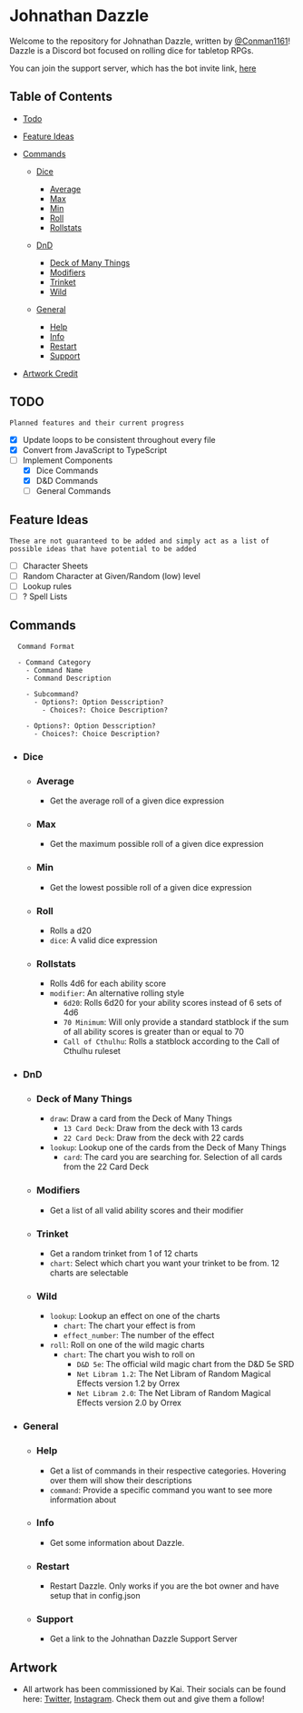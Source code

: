 # Johnathan Dazzle

Welcome to the repository for Johnathan Dazzle, written by [@Conman1161](https://twitter.com/conman1161)! Dazzle is a Discord bot focused on rolling dice for tabletop RPGs.

You can join the support server, which has the bot invite link, [here](https://discord.gg/ZUJAMnh)

## Table of Contents

- [Todo](#todo)

- [Feature Ideas](#feature-ideas)

- [Commands](#Commands)

  - [Dice](#Dice)
    - [Average](#Average)
    - [Max](#Max)
    - [Min](#Min)
    - [Roll](#Roll)
    - [Rollstats](#Rollstats)

  - [DnD](#DnD)
    - [Deck of Many Things](#Deck%20of%20Many%20Things)
    - [Modifiers](#modifiers)
    - [Trinket](#trinket)
    - [Wild](#wild)

  - [General](#General)
    - [Help](#help)
    - [Info](#info)
    - [Restart](#restart)
    - [Support](#support)

- [Artwork Credit](#Artwork)

## TODO

    Planned features and their current progress

- [X] Update loops to be consistent throughout every file
- [X] Convert from JavaScript to TypeScript
- [ ] Implement Components
  - [X] Dice Commands
  - [X] D&D Commands
  - [ ] General Commands

## Feature Ideas

    These are not guaranteed to be added and simply act as a list of possible ideas that have potential to be added

- [ ] Character Sheets
- [ ] Random Character at Given/Random (low) level
- [ ] Lookup rules
- [ ] ? Spell Lists

## Commands

      Command Format

      - Command Category
        - Command Name
        - Command Description
        
        - Subcommand?
          - Options?: Option Desscription?
            - Choices?: Choice Description? 
          
        - Options?: Option Desscription?
          - Choices?: Choice Description?

- ### Dice

    - ### Average

      - Get the average roll of a given dice expression
    - ### Max

      - Get the maximum possible roll of a given dice expression

   - ### Min

        - Get the lowest possible roll of a given dice expression

   - ### Roll

      - Rolls a d20
      - `dice`: A valid dice expression

  - ### Rollstats
  
    -  Rolls 4d6 for each ability score
    - `modifier`: An alternative rolling style
      - `6d20`: Rolls 6d20 for your ability scores instead of 6 sets of 4d6
      - `70 Minimum`: Will only provide a standard statblock if the sum of all ability scores is greater than or equal to 70
      - `Call of Cthulhu`: Rolls a statblock according to the Call of Cthulhu ruleset
  
- ### DnD

  - ### Deck of Many Things

    - `draw`: Draw a card from the Deck of Many Things
      - `13 Card Deck`: Draw from the deck with 13 cards
      - `22 Card Deck`: Draw from the deck with 22 cards
    - `lookup`: Lookup one of the cards from the Deck of Many Things
      - `card`: The card you are searching for. Selection of all cards from the 22 Card Deck

  - ### Modifiers

    - Get a list of all valid ability scores and their modifier
  
  - ### Trinket

    - Get a random trinket from 1 of 12 charts
    - `chart`: Select which chart you want your trinket to be from. 12 charts are selectable

  - ### Wild

    - `lookup`: Lookup an effect on one of the charts
      - `chart`: The chart your effect is from
      - `effect_number`: The number of the effect
    - `roll`: Roll on one of the wild magic charts
      - `chart`: The chart you wish to roll on
        - `D&D 5e`: The official wild magic chart from the D&D 5e SRD
        - `Net Libram 1.2`: The Net Libram of Random Magical Effects version 1.2 by Orrex
        - `Net Libram 2.0`: The Net Libram of Random Magical Effects version 2.0 by Orrex
  
- ### General
  
  - ### Help
    - Get a list of commands in their respective categories. Hovering over them will show their descriptions
    - `command`: Provide a specific command you want to see more information about

  - ### Info
    - Get some information about Dazzle.

  - ### Restart
    - Restart Dazzle. Only works if you are the bot owner and have setup that in config.json

  - ### Support
    - Get a link to the Johnathan Dazzle Support Server

## Artwork

- All artwork has been commissioned by Kai. Their socials can be found here: [Twitter](https://twitter.com/ckttle_), [Instagram](https://instagram.com/ckttle). Check them out and give them a follow!
